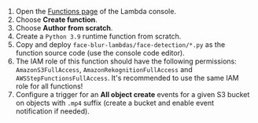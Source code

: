 
1. Open the [Functions page](https://console.aws.amazon.com/lambda/home#/functions) of the Lambda console\.
2. Choose **Create function**\.
3. Choose **Author from scratch**.
4. Create a `Python 3.9` runtime function from scratch.
5. Copy and deploy `face-blur-lambdas/face-detection/*.py` as the function source code (use the console code editor).
6. The IAM role of this function should have the following permissions: `AmazonS3FullAccess`, `AmazonRekognitionFullAccess` and `AWSStepFunctionsFullAccess`. It's recommended to use the same IAM role for all functions!
7. Configure a trigger for an **All object create** events for a given S3 bucket on objects with `.mp4` suffix (create a bucket and enable event notification if needed).
